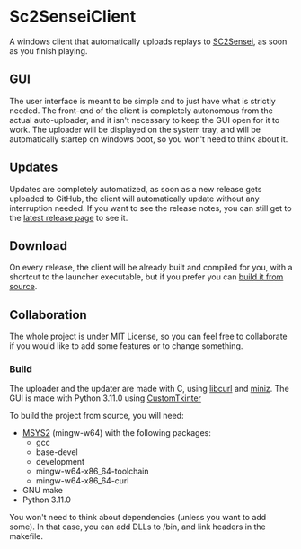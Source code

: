 # Sc2SenseiClient
A windows client that automatically uploads replays to [SC2Sensei](https://sc2sensei.top/), as soon as you finish playing.

## GUI
The user interface is meant to be simple and to just have what is strictly needed.
The front-end of the client is completely autonomous from the actual auto-uploader, and it isn't necessary to keep the GUI open for it to work.
The uploader will be displayed on the system tray, and will be automatically startep on windows boot, so you won't need to think about it.

## Updates
Updates are completely automatized, as soon as a new release gets uploaded to GitHub, the client will automatically update without any interruption needed.
If you want to see the release notes, you can still get to the [latest release page](https://github.com/TommasoTodescato/SC2SenseiClient/releases/latest/) to see it.

## Download
On every release, the client will be already built and compiled for you, with a shortcut to the launcher executable, but if you prefer you can [build it from source](#build).

## Collaboration
The whole project is under MIT License, so you can feel free to collaborate if you would like to add some features or to change something.
### Build
The uploader and the updater are made with C, using [libcurl](https://curl.se/libcurl/) and [miniz](https://github.com/richgel999/miniz).
The GUI is made with Python 3.11.0 using [CustomTkinter](https://github.com/TomSchimansky/CustomTkinter)

To build the project from source, you will need:
  - [MSYS2](https://www.msys2.org/) (mingw-w64) with the following packages:
      - gcc
      - base-devel
      - development
      - mingw-w64-x86_64-toolchain
      - mingw-w64-x86_64-curl
  - GNU make
  - Python 3.11.0

You won't need to think about dependencies (unless you want to add some).
In that case, you can add DLLs to /bin, and link headers in the makefile.
